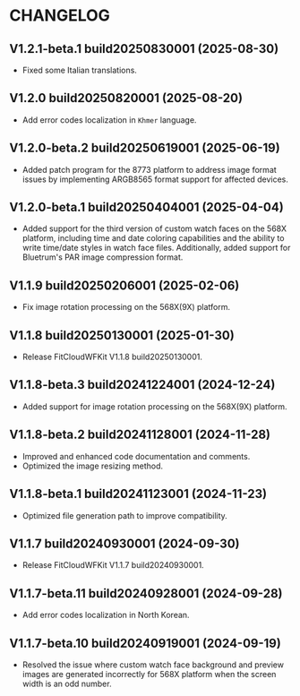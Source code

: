 # CHANGELOG

## V1.2.1-beta.1 build20250830001 (2025-08-30)

- Fixed some Italian translations.

## V1.2.0 build20250820001 (2025-08-20)

- Add error codes localization in `Khmer` language.

## V1.2.0-beta.2 build20250619001 (2025-06-19)

- Added patch program for the 8773 platform to address image format issues by implementing ARGB8565 format support for affected devices.

## V1.2.0-beta.1 build20250404001 (2025-04-04)

- Added support for the third version of custom watch faces on the 568X platform, including time and date coloring capabilities and the ability to write time/date styles in watch face files. Additionally, added support for Bluetrum's PAR image compression format.

## V1.1.9 build20250206001 (2025-02-06)

- Fix image rotation processing on the 568X(9X) platform.

## V1.1.8 build20250130001 (2025-01-30)

- Release FitCloudWFKit V1.1.8 build20250130001.

## V1.1.8-beta.3 build20241224001 (2024-12-24)

- Added support for image rotation processing on the 568X(9X) platform.

## V1.1.8-beta.2 build20241128001 (2024-11-28)

- Improved and enhanced code documentation and comments.
- Optimized the image resizing method.

## V1.1.8-beta.1 build20241123001 (2024-11-23)

- Optimized file generation path to improve compatibility.

## V1.1.7 build20240930001 (2024-09-30)

- Release FitCloudWFKit V1.1.7 build20240930001.

## V1.1.7-beta.11 build20240928001 (2024-09-28)

- Add error codes localization in North Korean.

## V1.1.7-beta.10 build20240919001 (2024-09-19)

- Resolved the issue where custom watch face background and preview images are generated incorrectly for 568X platform when the screen width is an odd number.
